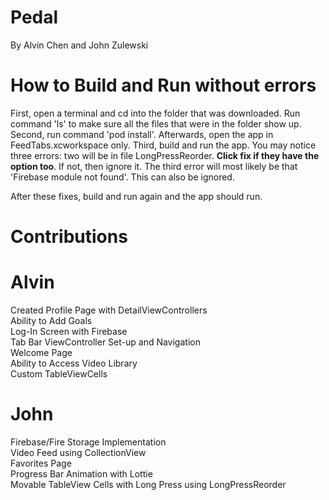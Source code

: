 # Pedal

By Alvin Chen and John Zulewski

# How to Build and Run without errors

First, open a terminal and cd into the folder that was downloaded. Run command 'ls' to make sure all the files that were in the folder show up. 
Second, run command 'pod install'. Afterwards, open the app in FeedTabs.xcworkspace only.
Third, build and run the app. You may notice three errors: two will be in file LongPressReorder. **Click fix if they have the option too**. If not, then ignore it. The third error will most likely be that 'Firebase module not found'. This can also be ignored.

After these fixes, build and run again and the app should run.

# Contributions

# Alvin
Created Profile Page with DetailViewControllers <br/>
Ability to Add Goals <br/>
Log-In Screen with Firebase <br/>
Tab Bar ViewController Set-up and Navigation <br/>
Welcome Page <br/>
Ability to Access Video Library <br/>
Custom TableViewCells

# John
Firebase/Fire Storage Implementation <br/>
Video Feed using CollectionView <br/>
Favorites Page <br/>
Progress Bar Animation with Lottie <br/>
Movable TableView Cells with Long Press using LongPressReorder

